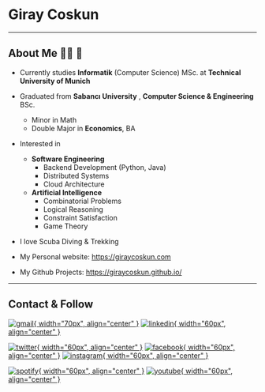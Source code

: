 # Giray Coskun

---

## About Me 👨‍💻 🤖

- Currently studies **Informatik** (Computer Science) MSc. at **Technical University of Munich**


- Graduated from **Sabancı University** , **Computer Science & Engineering** BSc.
    - Minor in Math
    - Double Major in **Economics**, BA

- Interested in
    - **Software Engineering**
        - Backend Development (Python, Java)
        - Distributed Systems
        - Cloud Architecture
    - **Artificial Intelligence**
        - Combinatorial Problems
        - Logical Reasoning
        - Constraint Satisfaction
        - Game Theory

- I love Scuba Diving & Trekking

- My Personal website: <https://giraycoskun.com>
- My Github Projects: <https://giraycoskun.github.io/>

---

## Contact & Follow

[![gmail](../assets/icons/gmail-2.png){ width="70px", align="center" }](mailto:giraycoskun.dev@gmail.com)
[![linkedin](../assets/icons/linkedin.png){ width="60px", align="center" }](https://www.linkedin.com/in/giraycoskun/)


[![twitter](../assets/icons/twitter.png){ width="60px", align="center" }](https://twitter.com/coskun_giray)
[![facebook](../assets/icons/facebook.png){ width="60px", align="center" }](https://www.facebook.com/giray.coskun1)
[![instagram](../assets/icons/instagram.png){ width="60px", align="center" }](https://www.instagram.com/giray_coskun/)


[![spotify](../assets/icons/spotify.png){ width="60px", align="center" }](https://open.spotify.com/user/11151152114?si=_VZRftzkSj6_LeGUbOmQMQ)
[![youtube](../assets/icons/youtube.png){ width="60px", align="center" }](https://www.youtube.com/@GirayCoskunDev)
